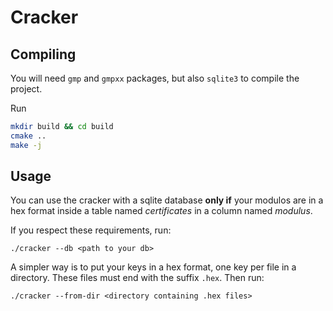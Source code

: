 # Cracker

## Compiling

You will need `gmp` and `gmpxx` packages, but also `sqlite3` to compile the project.

Run
```bash
mkdir build && cd build
cmake ..
make -j
```

## Usage

You can use the cracker with a sqlite database **only if** your modulos are in a hex format
inside a table named *certificates* in a column named *modulus*.

If you respect these requirements, run:
```
./cracker --db <path to your db>
```

A simpler way is to put your keys in a hex format, one key per file in a directory.
These files must end with the suffix `.hex`.
Then run:
```
./cracker --from-dir <directory containing .hex files>
```

